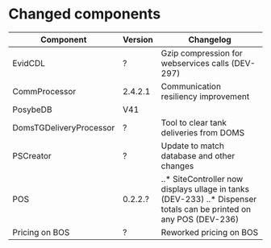 # Changed components
|Component|Version|Changelog|
|---|---|---|
|EvidCDL|?|Gzip compression for webservices calls (DEV-297)|
|CommProcessor|2.4.2.1|Communication resiliency improvement|
|PosybeDB|V41| |
|DomsTGDeliveryProcessor|?|Tool to clear tank deliveries from DOMS|
|PSCreator|?|Update to match database and other changes|
|POS|0.2.2.?|..* SiteController now displays ullage in tanks (DEV-233) ..* Dispenser totals can be printed on any POS (DEV-236)|
|Pricing on BOS|?|Reworked pricing on BOS|
